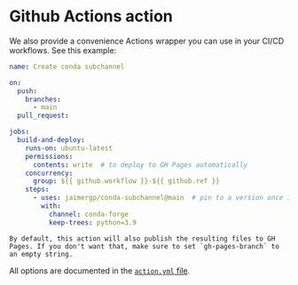 # Github Actions action

We also provide a convenience Actions wrapper you can use in your CI/CD workflows. See this example:

```yaml
name: Create conda subchannel

on:
  push:
    branches:
      - main
  pull_request:

jobs:
  build-and-deploy:
    runs-on: ubuntu-latest
    permissions:
      contents: write  # to deploy to GH Pages automatically
    concurrency:
      group: ${{ github.workflow }}-${{ github.ref }}
    steps:
      - uses: jaimergp/conda-subchannel@main  # pin to a version once it works
        with:
          channel: conda-forge
          keep-trees: python=3.9
```

```{note}
By default, this action will also publish the resulting files to GH Pages. If you don't want that, make sure to set `gh-pages-branch` to an empty string.
```

All options are documented in the [`action.yml` file](https://github.com/jaimergp/conda-subchannel/blob/main/action.yml).
